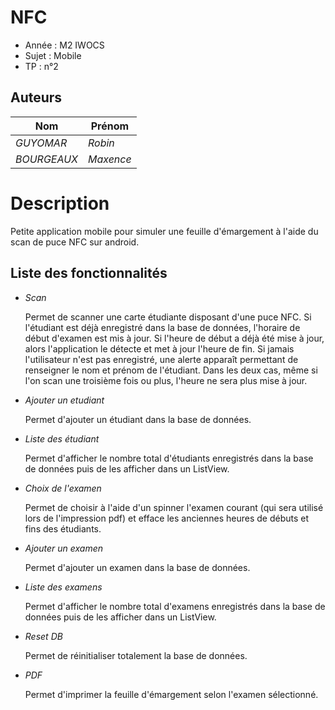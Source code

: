 # NFC

- Année : M2 IWOCS
- Sujet : Mobile
- TP : n°2

## Auteurs

|Nom|Prénom|
|--|--|
| *GUYOMAR* | *Robin*|
| *BOURGEAUX* | *Maxence*|

# Description

Petite application mobile pour simuler une feuille d'émargement à l'aide du scan de puce NFC sur android.

## Liste des fonctionnalités 

* *Scan*
  
  Permet de scanner une carte étudiante disposant d'une puce NFC. Si l'étudiant est déjà enregistré 
  dans la base de données, l'horaire de début d'examen est mis à jour. Si l'heure de début a déjà été mise
  à jour, alors l'application le détecte et met à jour l'heure de fin. Si jamais l'utilisateur n'est 
  pas enregistré, une alerte apparaît permettant de renseigner le nom et prénom de l'étudiant.
  Dans les deux cas, même si l'on scan une troisième fois ou plus, l'heure ne sera plus mise à jour.
  
* *Ajouter un etudiant*
  
  Permet d'ajouter un étudiant dans la base de données.
  
* *Liste des étudiant*
  
  Permet d'afficher le nombre total d'étudiants enregistrés dans la base de données puis de les afficher
  dans un ListView.
  
* *Choix de l'examen*

  Permet de choisir à l'aide d'un spinner l'examen courant (qui sera utilisé lors de l'impression pdf) et efface les anciennes heures de débuts et fins des étudiants. 
  
* *Ajouter un examen*
  
  Permet d'ajouter un examen dans la base de données.
  
* *Liste des examens*
  
  Permet d'afficher le nombre total d'examens enregistrés dans la base de données puis de les afficher
  dans un ListView.
  
* *Reset DB*
  
  Permet de réinitialiser totalement la base de données.
  
* *PDF*

  Permet d'imprimer la feuille d'émargement selon l'examen sélectionné.
